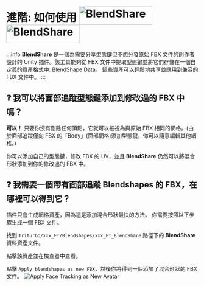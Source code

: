 # 進階: 如何使用 <img class="dark-only" src="/blendshare.png" alt="BlendShare" style="width: 192px; height: 48px; vertical-align: -9px; display: inline;"/> <img class="light-only" src="/blendshare_light_mode.png" alt="BlendShare" style="width: 192px; height: 48px; vertical-align: -9px; display: inline;"/>

:::info
**BlendShare** 是一個為需要分享型態鍵但不想分發原始 FBX 文件的創作者設計的 Unity 插件。該工具能夠從 FBX 文件中提取型態鍵並將它們存儲在一個自定義的資產格式中: BlendShape Data。
這些資產可以輕鬆地共享並應用到兼容的 FBX 文件中。
:::


## ❓ 我可以將面部追蹤型態鍵添加到修改過的 FBX 中嗎？


**可以！** 只要你沒有刪除任何頂點，它就可以被視為與原始 FBX 相同的網格。(由於面部追蹤僅向 FBX 的「Body」(面部網格)添加型態鍵，你可以隨意編輯其他網格。)

你可以添加自己的型態鍵，修改 FBX 的 UV，並且 **BlendShare** 仍然可以將混合形狀添加到你的修改過的 FBX 中。


## ❓ 我需要一個帶有面部追蹤 Blendshapes 的 FBX，在哪裡可以得到它？


插件只會生成網格資產，因為這是添加混合形狀最快的方法。
你需要按照以下步驟生成一個 FBX 文件。

找到 `Triturbo/xxx_FT/Blendshapes/xxx_FT_BlendShare` 路徑下的 **BlendShare** 資料資產文件。

點擊該資產並在檢查器中查看。

點擊 `Apply blendshapes as new FBX`，然後你將得到一個添加了混合形狀的 FBX 文件。
![Apply Face Tracking as New Avatar](/apply_blendshapes_as_new_fbx.png)